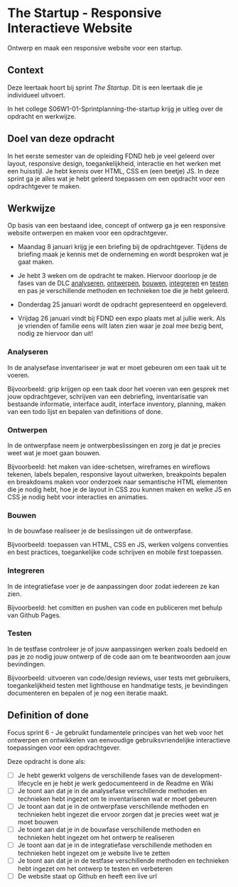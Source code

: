 # The Startup - Responsive Interactieve Website
Ontwerp en maak een responsive website voor een startup.

## Context
Deze leertaak hoort bij sprint _The Startup_. Dit is een leertaak die je individueel uitvoert.

In het college S06W1-01-Sprintplanning-the-startup krijg je uitleg over de opdracht en werkwijze.


## Doel van deze opdracht

In het eerste semester van de opleiding FDND heb je veel geleerd over layout, responsive design, toegankelijkheid, interactie en het werken met een huisstijl. Je hebt kennis over HTML, CSS en (een beetje) JS. In deze sprint ga je alles wat je hebt geleerd toepassen om een opdracht voor een opdrachtgever te maken.

## Werkwijze

Op basis van een bestaand idee, concept of ontwerp ga je een responsive website ontwerpen en maken voor een opdrachtgever.

* Maandag 8 januari krijg je een briefing bij de opdrachtgever. Tijdens de briefing maak je kennis met de onderneming en wordt besproken wat je gaat maken. 

* Je hebt 3 weken om de opdracht te maken. Hiervoor doorloop je de fases van de DLC [analyseren](#analyseren), [ontwerpen](#ontwerpen), [bouwen](#bouwen), [integreren](#integreren) en [testen](#testen) en pas je verschillende methoden en technieken toe die je hebt geleerd.  

* Donderdag 25 januari wordt de opdracht gepresenteerd en opgeleverd.

* Vrijdag 26 januari vindt bij FDND een expo plaats met al jullie werk. Als je vrienden of familie eens wilt laten zien waar je zoal mee bezig bent, nodig ze hiervoor dan uit!

### Analyseren
In de analysefase inventariseer je wat er moet gebeuren om een taak uit te voeren. 

Bijvoorbeeld: grip krijgen op een taak door het voeren van een gesprek met jouw opdrachtgever, schrijven van een debriefing, inventarisatie van bestaande informatie, interface audit, interface inventory, planning, maken van een todo lijst en bepalen van definitions of done.

### Ontwerpen
In de ontwerpfase neem je ontwerpbeslissingen en zorg je dat je precies weet wat je moet gaan bouwen. 

Bijvoorbeeld: het maken van idee-schetsen, wireframes en wireflows tekenen, labels bepalen, responsive layout uitwerken, breakpoints bepalen en breakdowns maken voor onderzoek naar semantische HTML elementen die je nodig hebt, hoe je de layout in CSS zou kunnen maken en welke JS en CSS je nodig hebt voor interacties en animaties.

### Bouwen
In de bouwfase realiseer je de beslissingen uit de ontwerpfase. 

Bijvoorbeeld: toepassen van HTML, CSS en JS, werken volgens conventies en best practices, toegankelijke code schrijven en mobile first toepassen.


### Integreren
In de integratiefase voer je de aanpassingen door zodat iedereen ze kan zien. 

Bijvoorbeeld: het comitten en pushen van code en publiceren met behulp van Github Pages.

### Testen
In de testfase controleer je of jouw aanpassingen werken zoals bedoeld en pas je zo nodig jouw ontwerp of de code aan om te beantwoorden aan jouw bevindingen. 

Bijvoorbeeld: uitvoeren van code/design reviews, user tests met gebruikers, toegankelijkheid testen met lighthouse en handmatige tests, je bevindingen documenteren en bepalen of je nog een iteratie maakt.

## Definition of done

Focus sprint 6 - Je gebruikt fundamentele principes van het web voor het ontwerpen en ontwikkelen van eenvoudige gebruiksvriendelijke interactieve toepassingen voor een opdrachtgever.

Deze opdracht is done als:

- [ ] Je hebt gewerkt volgens de verschillende fases van de development-lifecycle en je hebt je werk gedocumenteerd in de Readme en Wiki
- [ ] Je toont aan dat je in de analysefase verschillende methoden en technieken hebt ingezet om te inventariseren wat er moet gebeuren
- [ ] Je toont aan dat je in de ontwerpfase verschillende methoden en technieken hebt ingezet die ervoor zorgen dat je precies weet wat je moet bouwen
- [ ] Je toont aan dat je in de bouwfase verschillende methoden en technieken hebt ingezet om het ontwerp te realiseren
- [ ] Je toont aan dat je in de integratiefase verschillende methoden en technieken hebt ingezet om je website live te zetten
- [ ] Je toont aan dat je in de testfase verschillende methoden en technieken hebt ingezet om het ontwerp te testen en verbeteren
- [ ] De website staat op Github en heeft een live url
